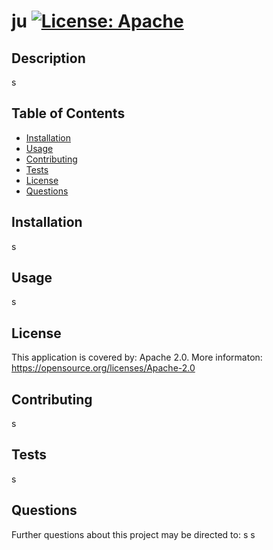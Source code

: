 
# ju [![License: Apache](https://img.shields.io/badge/License-Apache_2.0-blue.svg)](https://opensource.org/licenses/Apache-2.0)

## Description

s

## Table of Contents

* [Installation](#installation)
* [Usage](#usage)
* [Contributing](#contributing)
* [Tests](#tests)
* [License](#license)
* [Questions](#questions)


## Installation

s

## Usage

s

## License

This application is covered by: Apache 2.0. More informaton: https://opensource.org/licenses/Apache-2.0

## Contributing

s

## Tests

s

## Questions

Further questions about this project may be directed to:
s
s

